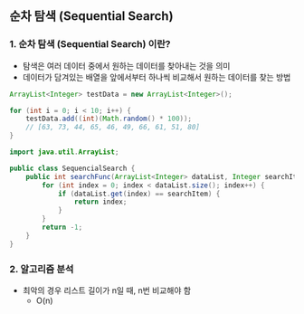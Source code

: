 ## 순차 탐색 (Sequential Search)
### 1. 순차 탐색 (Sequential Search) 이란?
* 탐색은 여러 데이터 중에서 원하는 데이터를 찾아내는 것을 의미
* 데이터가 담겨있는 배열을 앞에서부터 하나씩 비교해서 원하는 데이터를 찾는 방법

```java
ArrayList<Integer> testData = new ArrayList<Integer>();

for (int i = 0; i < 10; i++) {
    testData.add((int)(Math.random() * 100)); 
    // [63, 73, 44, 65, 46, 49, 66, 61, 51, 80]
}
```
```java
import java.util.ArrayList;

public class SequencialSearch {
    public int searchFunc(ArrayList<Integer> dataList, Integer searchItem) {
        for (int index = 0; index < dataList.size(); index++) {
            if (dataList.get(index) == searchItem) {
                return index;
            }
        }
        return -1;
    }
}
```

### 2. 알고리즘 분석
* 최악의 경우 리스트 길이가 n일 때, n번 비교해야 함
  - O(n)